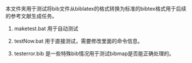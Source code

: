 
本文件夹用于测试将bib文件从biblatex的格式转换为标准的bibtex格式用于后续的参考文献生成任务。


1. maketest.bat 用于自动测试

2. testNow.bat 用于直接测试，需要修改里面的命令信息。

3. testerror.bib 是一些特殊bib情况用于测试bibmap是否能正确处理的。